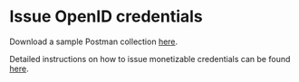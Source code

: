# Issue OpenID credentials

Download a sample Postman collection [here](../../Postman_collections/OID4VC%20and%20OID4VP%20testing).

Detailed instructions on how to issue monetizable credentials can be found [here](../openid/openid-issuance-and-verification-integration-guide.md).
